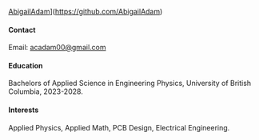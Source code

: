 

[AbigailAdam](https://img.shields.io/badge/AbigailAdam-github-green?logo=github)](https://github.com/AbigailAdam)

#### Contact

Email: acadam00@gmail.com 

#### Education
Bachelors of Applied Science in Engineering Physics, University of British Columbia, 2023-2028. 

#### Interests
Applied Physics, Applied Math, PCB Design, Electrical Engineering. 
